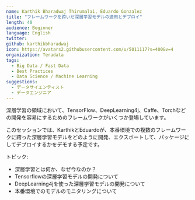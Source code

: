 ```yaml
---
name: Karthik Bharadwaj Thirumalai, Eduardo Gonzalez
title: "フレームワークを跨いだ深層学習モデルの適用とデプロイ"
length: 40
audience: Beginner
language: English
twitter: 
github: karthikbharadwaj
icon: https://avatars2.githubusercontent.com/u/5011117?s=400&v=4
organization: Teradata
tags:
  - Big Data / Fast Data
  - Best Practices
  - Data Science / Machine Learning
suggestions:
  - データサイエンティスト
  - データエンジニア
---
```

深層学習の領域において、TensorFlow、DeepLearning4j、Caffe、Torchなどの開発を容易にするためのフレームワークがいくつか登場しています。

このセッションでは、KarthikとEduardoが、本番環境での複数のフレームワークに跨った深層学習モデルをどのように開発、エクスポートして、パッケージにしてデプロイするかをデモする予定です。

トピック:  
 - 深層学習とは何か、なぜ今なのか？
 - Tensorflowの深層学習モデルの開発について
 - DeepLearning4jを使った深層学習モデルの開発について
 - 本番環境でのモデルのモニタリングについて
